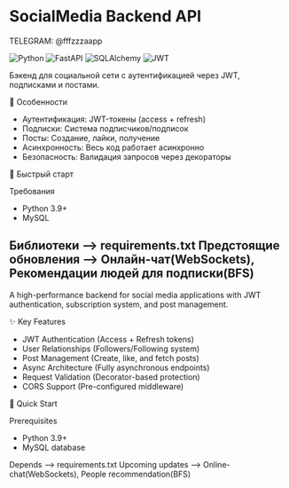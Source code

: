 # SocialMedia Backend API

TELEGRAM: @fffzzzaapp

![Python](https://img.shields.io/badge/Python-3.9+-blue.svg)
![FastAPI](https://img.shields.io/badge/FastAPI-0.68+-green.svg)
![SQLAlchemy](https://img.shields.io/badge/SQLAlchemy-1.4+-red.svg)
![JWT](https://img.shields.io/badge/JWT-Auth-yellow.svg)

Бэкенд для социальной сети с аутентификацией через JWT, подписками и постами.

📌 Особенности

- Аутентификация: JWT-токены (access + refresh)
- Подписки: Система подписчиков/подписок
- Посты: Создание, лайки, получение
- Асинхронность: Весь код работает асинхронно
- Безопасность: Валидация запросов через декораторы

🚀 Быстрый старт

Требования
- Python 3.9+
- MySQL

Библиотеки --> requirements.txt
Предстоящие обновления --> Онлайн-чат(WebSockets), Рекомендации людей для подписки(BFS)
---------------------------------------------------------------------------------------------------------------------------------------------------------------------------------------------------------------------

A high-performance backend for social media applications with JWT authentication, subscription system, and post management.

✨ Key Features

- JWT Authentication (Access + Refresh tokens)
- User Relationships (Followers/Following system)
- Post Management (Create, like, and fetch posts)
- Async Architecture (Fully asynchronous endpoints)
- Request Validation (Decorator-based protection)
- CORS Support (Pre-configured middleware)

🚀 Quick Start

Prerequisites
- Python 3.9+
- MySQL database

Depends --> requirements.txt
Upcoming updates --> Online-chat(WebSockets), People recommendation(BFS)
